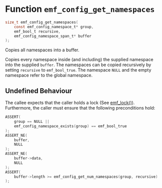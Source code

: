 # Function `emf_config_get_namespaces`

```c
size_t emf_config_get_namespaces(
    const emf_config_namespace_t* group,
    emf_bool_t recursive,
    emf_config_namespace_span_t* buffer
);
```

Copies all namespaces into a buffer.

Copies every namespace inside (and including) the supplied namespace into the supplied `buffer`. The namespaces can be copied recursively by setting `recursive` to `emf_bool_true`. The namespace `NULL` and the empty namespace refer to the global namespace.

## Undefined Behaviour

The callee expects that the caller holds a lock (See [emf_lock()](./fn.emf_lock.md)).  
Furthermore, the caller must ensure that the following preconditions hold:

```c
ASSERT(
    group == NULL ||
    emf_config_namespace_exists(group) == emf_bool_true
);
ASSERT_NE(
    buffer,
    NULL
);
ASSERT_NE(
    buffer->data,
    NULL
);
ASSERT(
    buffer->length >= emf_config_get_num_namespaces(group, recursive)
);
```

